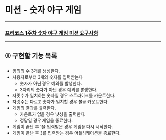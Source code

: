 # 미션 - 숫자 야구 게임

---

### [프리코스 1주차 숫자 야구 게임 미션 요구사항](https://github.com/woowacourse/java-baseball-precourse/blob/main/README.md)

---
## ⚾ 구현할 기능 목록


- 임의의 수 3개를 생성한다.
- 사용자로부터 3개의 숫자를 입력받는다.
  - 숫자가 아닌 경우 예외를 발생한다.
  - 3자리의 숫자가 아닌 경우 예외를 발생한다.
- 자릿수가 일치하는 숫자일 경우 스트라이크를 카운트한다.
- 자릿수는 다르고 숫자가 일치할 경우 볼을 카운트한다.
- 게임의 결과를 출력한다.
  - 카운트가 없을 경우 낫싱을 출력한다.
  - 정답일 경우 게임을 종료한다.
- 게임이 끝난 후 1을 입력받은 경우 게임을 다시 시작한다.
- 게임이 끝난 후 2를 입력받는 경우 어플리케이션을 종료한다.